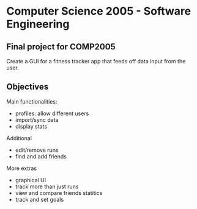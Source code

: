 # Computer Science 2005 - Software Engineering
## Final project for COMP2005

Create a GUI for a fitness tracker app that feeds off data input from the user. 

## Objectives

Main functionalities: 
- profiles: allow different users
- import/sync data
- display stats

Additional
- edit/remove runs
- find and add friends

More extras
- graphical UI
- track more than just runs
- view and compare friends statitics
- track and set goals
